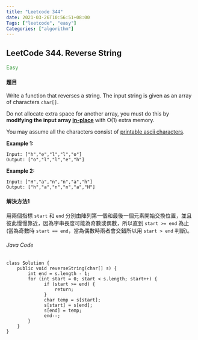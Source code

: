 ```yaml
---
title: "Leetcode 344"
date: 2021-03-26T10:56:51+08:00
Tags: ["leetcode", "easy"]
Categories: ["algorithm"]
---
```


## LeetCode 344. Reverse String

<span style="color: #43a047;">Easy</span>

#### 題目
Write a function that reverses a string. The input string is given as an array of characters `char[]`.

Do not allocate extra space for another array, you must do this by **modifying the input array [in-place](https://en.wikipedia.org/wiki/In-place_algorithm)** with O(1) extra memory.

You may assume all the characters consist of [printable ascii characters](https://en.wikipedia.org/wiki/ASCII#Printable_characters).

**Example 1:**
```
Input: ["h","e","l","l","o"]
Output: ["o","l","l","e","h"]
```
**Example 2:**
```
Input: ["H","a","n","n","a","h"]
Output: ["h","a","n","n","a","H"]
```

#### 解決方法1
用兩個指標 `start` 和 `end` 分別由陣列第一個和最後一個元素開始交換位置，並且彼此慢慢靠近，因為字串長度可能為奇數或偶數，所以直到 `start >= end` 為止 (當為奇數時 `start == end`，當為偶數時兩者會交錯所以用 `start > end` 判斷)。

###### Java Code
```java=
class Solution {
    public void reverseString(char[] s) {
        int end = s.length - 1;
        for (int start = 0; start < s.length; start++) {
              if (start >= end) {
                  return;
              }
              char temp = s[start];
              s[start] = s[end];
              s[end] = temp;
              end--;
        }
    }
}
```

